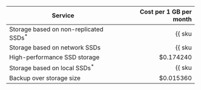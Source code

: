 | Service | Cost per 1 GB per month |
|---------------------------------------------------------|----------------------------------------------------------:|
| Storage based on non-replicated SSDs<sup>*</sup> | {{ sku|USD|mdb.cluster.network-ssd-nonreplicated.redis|month|string }} |
| Storage based on network SSDs | {{ sku|USD|mdb.cluster.network-nvme.redis|month|string }} |
| High-performance SSD storage | $0.174240 |
| Storage based on local SSDs<sup>*</sup> | {{ sku|USD|mdb.cluster.local-nvme.redis|month|string }} |
| Backup over storage size | $0.015360 |